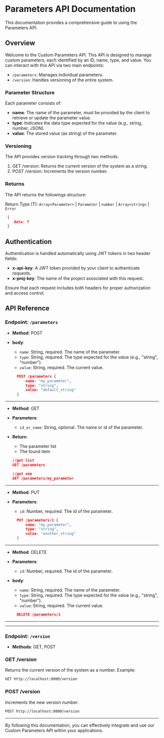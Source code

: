 
# Parameters API Documentation

This documentation provides a comprehensive guide to using the Parameters API.

## Overview

Welcome to the Custom Parameters API. This API is designed to manage custom parameters, each identified by an ID, name, type, and value. You can interact with this API via two main endpoints:

- `/parameters`: Manages individual parameters.
- `/version`: Handles versioning of the entire system.

### Parameter Structure
Each parameter consists of:
- **name**: The name of the parameter, must be provided by the client to retrieve or update the parameter value.
- **type**: Indicates the data type expected for the value (e.g., string, number, JSON).
- **value**: The stored value (as string) of the parameter.

### Versioning
The API provides version tracking through two methods:
1. GET /version: Returns the current version of the system as a string.
2. POST /version: Increments the version number.

### Returns
The API returns the followings structure: 

Return Type (T): `Array<Parameter>` | `Parameter` | `number` | `Array<string>` | `Error`
```json
 {
    data: T
 }
```


## Authentication

Authentication is handled automatically using JWT tokens in two header fields:

- **x-api-key**: A JWT token provided by your client to authenticate requests.
- **x-proj-key**: The name of the project associated with this request.

Ensure that each request includes both headers for proper authorization and access control.


## API Reference

### **Endpoint:** `/parameters`

- **Method**: POST
- **body**:
  - `name`: String, required. The name of the parameter.
  - `type`: String, required. The type expected for the value (e.g., "string", "number").
  - `value`: String, required. The current value.

  ```json
    POST /parameters {
        name: "my_parameter",
        type: "string",
        value: "default_string"
    }
  ```

---

- **Method**: GET
- **Parameters**: 
    - `id_or_name`: String, optional. The name or id of the parameter.
- **Return**: 
    - The parameter list
    - The found item
   

    ```json
    //get list
    GET /parameters
    
    //get one 
    GET /parameters/my_parameter
    ```

---
- **Method**: PUT
- **Parameters**: 
    - `id`: Number, required. The id of the parameter.
    
  ```json
    PUT /parameters/1 {
        name: "my_parameter",
        type: "string",
        value: "another_string"
    }
  ```
---
- **Method**: DELETE
- **Parameters**: 
    - `id`: Number, required. The id of the parameter.
- **body**:
  - `name`: String, required. The name of the parameter.
  - `type`: String, required. The type expected for the value (e.g., "string", "number").
  - `value`: String, required. The current value.

  ```json
    DELETE /parameters/1
  ```

---
---
### **Endpoint:** `/version`
- **Methods**: GET, POST

### GET /version
Returns the current version of the system as a number. Example:
```bash
GET http://localhost:8000/version
```

### POST /version
Increments the new version number.
```bash
POST http://localhost:8000/version
```

---

By following this documentation, you can effectively integrate and use our Custom Parameters API within your applications.